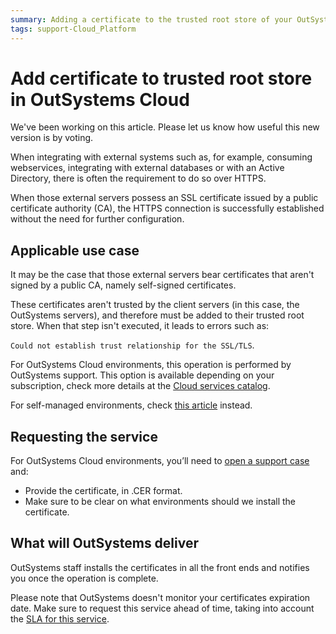 ```yaml
---
summary: Adding a certificate to the trusted root store of your OutSystems cloud. This is necessary when integrating with external systems that bear self signed certificates.
tags: support-Cloud_Platform
---
```

# Add certificate to trusted root store in OutSystems Cloud

<div class="info" markdown="1">

We've been working on this article. Please let us know how useful this new version is by voting.


</div>

When integrating with external systems such as, for example, consuming webservices, integrating with external databases or with an Active Directory, there is often the requirement to do so over HTTPS.

When those external servers possess an SSL certificate issued by a public certificate authority (CA), the HTTPS connection is successfully established without the need for further configuration. 

## Applicable use case

It may be the case that those external servers bear certificates that aren't signed by a public CA, namely self-signed certificates.

These certificates aren't trusted by the client servers (in this case, the OutSystems servers), and therefore must be added to their trusted root store. When that step isn't executed, it leads to errors such as:

```Could not establish trust relationship for the SSL/TLS```. 

For OutSystems Cloud environments, this operation is performed by OutSystems support. This option is available depending on your subscription, check more details at the [Cloud services catalog](https://success.outsystems.com/Support/Enterprise_Customers/OutSystems_Support/Cloud_services_catalog).

<div class="info" markdown="1">

For self-managed environments, check [this article](https://success.outsystems.com/Support/Enterprise_Customers/Installation/Add_self_signed_certificate_to_trusted_root_store_on_OutSystems) instead.

</div>

## Requesting the service

For OutSystems Cloud environments, you’ll need to [open a support case](https://www.outsystems.com/goto/submit-support-case) and:

* Provide the certificate, in .CER format.
* Make sure to be clear on what environments should we install the certificate.

## What will OutSystems deliver

OutSystems staff installs the certificates in all the front ends and notifies you once the operation is complete.

Please note that OutSystems doesn't monitor your certificates expiration date. Make sure to request this service ahead of time,  taking into account the [SLA for this service](https://success.outsystems.com/Support/Enterprise_Customers/OutSystems_Support/Cloud_services_catalog).
